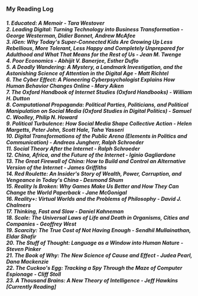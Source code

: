 ### My Reading Log

<h5>
1. Educated: A Memoir - Tara Westover <br>
2. Leading Digital: Turning Technology into Business Transformation -  George Westerman, Didier Bonnet, Andrew McAfee <br>
3. iGen: Why Today's Super-Connected Kids Are Growing Up Less Rebellious, More Tolerant, Less Happy and Completely Unprepared for Adulthood and What That Means for the Rest of Us - Jean M. Twenge <br>
4. Poor Economics - Abhijit V. Banerjee, Esther Duflo <br>
5. A Deadly Wandering: A Mystery, a Landmark Investigation, and the Astonishing Science of Attention in the Digital Age - Matt Richtel <br>
6. The Cyber Effect: A Pioneering Cyberpsychologist Explains How Human Behavior Changes Online - Mary Aiken <br>
7. The Oxford Handbook of Internet Studies (Oxford Handbooks) - William H. Dutton <br>
8. Computational Propaganda: Political Parties, Politicians, and Political Manipulation on Social Media (Oxford Studies in Digital Politics) - Samuel C. Woolley, Philip N. Howard <br>
9. Political Turbulence: How Social Media Shape Collective Action -  Helen Margetts, Peter John, Scott Hale, Taha Yasseri <br>
10. Digital Transformations of the Public Arena (Elements in Politics and Communication) - Andreas Jungherr, Ralph Schroeder <br>
11. Social Theory After the Internet - Ralph Schroeder <br>
12. China, Africa, and the Future of the Internet - Iginio Gagliardone <br>
13. The Great Firewall of China: How to Build and Control an Alternative Version of the Internet - James Griffiths <br>
14. Red Roulette: An Insider's Story of Wealth, Power, Corruption, and Vengeance in Today's China - Desmond Shum <br>
15. Reality Is Broken: Why Games Make Us Better and How They Can Change the World Paperback - Jane McGonigal <br>
16. Reality+: Virtual Worlds and the Problems of Philosophy - David J. Chalmers <br>
17. Thinking, Fast and Slow - Daniel Kahneman <br>
18. Scale: The Universal Laws of Life and Death in Organisms, Cities and Companies - Geoffrey West <br>
19. Scarcity: The True Cost of Not Having Enough - Sendhil Mullainathan, Eldar Shafir <br>
20. The Stuff of Thought: Language as a Window into Human Nature - Steven Pinker <br>
21. The Book of Why: The New Science of Cause and Effect - Judea Pearl, Dana Mackenzie <br>
22. The Cuckoo's Egg: Tracking a Spy Through the Maze of Computer Espionage - Cliff Stoll <br>
23. A Thousand Brains: A New Theory of Intelligence - Jeff Hawkins [Currently Reading] <br>
</h5>
